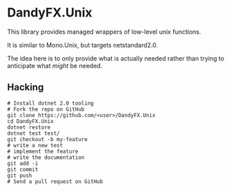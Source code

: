DandyFX.Unix
=============

This library provides managed wrappers of low-level unix functions.

It is similar to Mono.Unix, but targets netstandard2.0.

The idea here is to only provide what is actually needed rather than trying
to anticipate what *might* be needed.


Hacking
-------

    # Install dotnet 2.0 tooling
    # Fork the repo on GitHub
    git clone https://github.com/<user>/DandyFX.Unix
    cd DandyFX.Unix
    dotnet restore
    dotnet test test/
    git checkout -b my-feature
    # write a new test
    # implement the feature
    # write the documentation
    git add -i
    git commit
    git push
    # Send a pull request on GitHub
